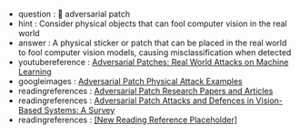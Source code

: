 - question : 🔖 adversarial patch
- hint : Consider physical objects that can fool computer vision in the real world
- answer : A physical sticker or patch that can be placed in the real world to fool computer vision models, causing misclassification when detected
- youtubereference : <a href="https://www.youtube.com/watch?v=i1sp4X57TL4" target="_blank">Adversarial Patches: Real World Attacks on Machine Learning</a>
- googleimages : <a href="https://www.google.com/search?q=adversarial+patch+physical+attack+computer+vision&tbm=isch" target="_blank">Adversarial Patch Physical Attack Examples</a>
- readingreferences : <a href="https://www.google.com/search?q=adversarial+patch+AI+security+research+papers" target="_blank">Adversarial Patch Research Papers and Articles</a>
- readingreferences : <a href="https://www.emergentmind.com/papers/2203.06902" target="_blank">Adversarial Patch Attacks and Defences in Vision-Based Systems: A Survey</a>
- readingreferences : <a href="https://example.com" target="_blank">[New Reading Reference Placeholder]</a>
